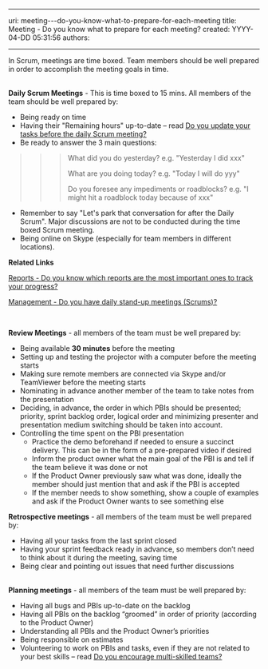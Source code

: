 

---
uri: meeting---do-you-know-what-to-prepare-for-each-meeting
title: Meeting - Do you know what to prepare for each meeting?
created: YYYY-04-DD 05:31:56
authors:

---




<span class='intro'> In Scrum, meetings are time boxed. Team members should be well prepared in order to&#160;accomplish the meeting goals in time.&#160;<br><br> </span>

<p>
   <strong>Daily Scrum Meetings</strong> - This is time boxed to 15 mins. All members of the team&#160;should be well prepared by&#58;</p><ul><li>Being&#160;ready on&#160;time </li><li>Having their &quot;Remaining hours&quot; up-to-date – read 
      <a href="/Pages/DailyScrumUpdateTasks.aspx" shape="rect">Do you update your tasks before the daily Scrum meeting?</a> </li><li>Be ready to answer&#160;the 3 main questions&#58;</li></ul><blockquote dir="ltr" style="margin-right&#58;0px;"><blockquote dir="ltr" style="margin-right&#58;0px;"><blockquote dir="ltr" style="margin-right&#58;0px;"><p>What did you do yesterday?&#160;e.g. &quot;Yesterday I did xxx&quot;</p><p>What&#160;are you&#160;doing today?&#160;e.g.&#160;&quot;Today I will do&#160;yyy&quot;&#160;</p><p>Do you foresee​&#160;any&#160;impediments or roadblocks?&#160;e.g. &quot;I might hit a roadblock today because of xxx&quot;</p></blockquote></blockquote></blockquote><ul><li>Remember to say &quot;Let's park&#160;that conversation for after the Daily Scrum&quot;.&#160;Major discussions are not to be conducted during the time boxed Scrum meeting.</li><li>Being online on Skype (especially for team members in different locations).&#160;</li></ul><p>
   <strong>Related Links</strong></p><p>
   <a href="/Pages/TrackProgress.aspx">Reports - Do you know which reports are the most important ones to track your progress? </a></p><p>
   <a href="/_layouts/15/FIXUPREDIRECT.ASPX?WebId=3dfc0e07-e23a-4cbb-aac2-e778b71166a2&amp;TermSetId=07da3ddf-0924-4cd2-a6d4-a4809ae20160&amp;TermId=731a3f5d-a266-4944-876c-a45afa82832f">Management - Do you have daily stand-up meetings (Scrums)? </a></p><p>&#160;</p><p>
   <strong>Review Meetings</strong> - all members of the team must be well prepared by&#58;</p><ul><li>Being available 
      <strong>30 minutes</strong> before the meeting </li><li>Setting up and testing the projector with&#160;a computer before the meeting starts </li><li>Making sure remote members are connected via Skype and/or TeamViewer before the meeting starts </li><li>Nominating in advance another member of the team to take notes from the presentation </li><li>Deciding, in advance, the order in which PBIs&#160;should be presented; priority, sprint backlog order, logical order and minimizing presenter and presentation medium switching should be taken into account. </li><li>Controlling the time spent on the PBI&#160;presentation 
      <ul><li>Practice the demo beforehand if needed to ensure a succinct delivery.&#160;<span style="background-color&#58;initial;">This can be in the form of a pre-prepared video if desired</span><span style="background-color&#58;initial;">​</span></li><li>Inform the product owner what the main goal of the PBI is and t<span style="background-color&#58;initial;">ell if the team believe it was done or not</span></li><li>If the Product Owner previously saw what was done, ideally the member should just mention that and ask if the PBI&#160;is accepted </li><li>If the member needs to show something, show a couple of examples and ask if the Product Owner wants to see something else</li></ul></li></ul><p>
   <strong>Retrospective meetings</strong> - all members of the team must be well prepared by&#58;</p><ul><li>Having all your tasks from the last sprint closed </li><li>Having your sprint feedback ready in advance, so members don’t need to think about it during the meeting, saving time </li><li>Being clear and pointing out issues that need further discussions </li></ul><p>
   <strong>
      <br>Planning meetings</strong> - all members of the team must be well prepared by&#58;</p><ul><li>Having all bugs and&#160;PBIs&#160;up-to-date on the backlog </li><li>Having all PBIs&#160;on the backlog “groomed” in order of priority (according to the Product Owner)​</li><li>Understanding all PBIs&#160;and the&#160;Product Owner’s priorities </li><li>Being responsible on estimates </li><li>Volunteering to work on&#160;PBIs&#160;and tasks, even if they are not related to your best skills – read 
      <a href="/Pages/BeingMultiSkilled.aspx" shape="rect">Do you encourage multi-skilled teams?</a> &#160; </li></ul>​


